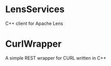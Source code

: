# LensServices
C++ client for Apache Lens

# CurlWrapper
A simple REST wrapper for CURL written in C++
